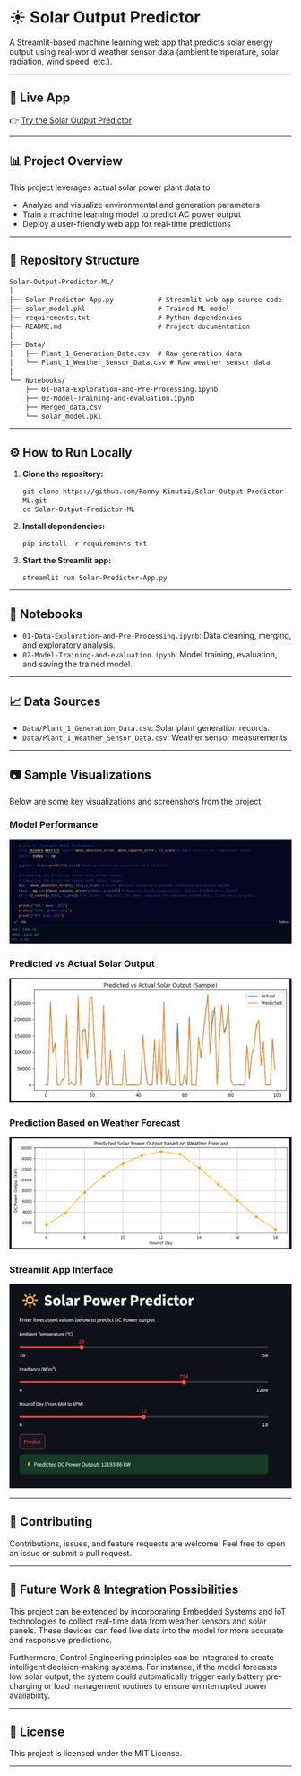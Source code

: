 # ☀️ Solar Output Predictor

A Streamlit-based machine learning web app that predicts solar energy output using real-world weather sensor data (ambient temperature, solar radiation, wind speed, etc.).

---

## 🚀 Live App

👉 [Try the Solar Output Predictor](https://solar-prediction.streamlit.app/)

---

## 📊 Project Overview

This project leverages actual solar power plant data to:
- Analyze and visualize environmental and generation parameters
- Train a machine learning model to predict AC power output
- Deploy a user-friendly web app for real-time predictions

---

## 📁 Repository Structure

```
Solar-Output-Predictor-ML/
│
├── Solar-Predictor-App.py           # Streamlit web app source code
├── solar_model.pkl                  # Trained ML model
├── requirements.txt                 # Python dependencies
├── README.md                        # Project documentation
│
├── Data/
│   ├── Plant_1_Generation_Data.csv  # Raw generation data
│   └── Plant_1_Weather_Sensor_Data.csv # Raw weather sensor data
│
└── Notebooks/
    ├── 01-Data-Exploration-and-Pre-Processing.ipynb
    ├── 02-Model-Training-and-evaluation.ipynb
    ├── Merged_data.csv
    └── solar_model.pkl
```

---

## ⚙️ How to Run Locally

1. **Clone the repository:**
   ```
   git clone https://github.com/Ronny-Kimutai/Solar-Output-Predictor-ML.git
   cd Solar-Output-Predictor-ML
   ```

2. **Install dependencies:**
   ```
   pip install -r requirements.txt
   ```

3. **Start the Streamlit app:**
   ```
   streamlit run Solar-Predictor-App.py
   ```

---

## 📝 Notebooks

- `01-Data-Exploration-and-Pre-Processing.ipynb`: Data cleaning, merging, and exploratory analysis.
- `02-Model-Training-and-evaluation.ipynb`: Model training, evaluation, and saving the trained model.

---

## 📈 Data Sources

- `Data/Plant_1_Generation_Data.csv`: Solar plant generation records.
- `Data/Plant_1_Weather_Sensor_Data.csv`: Weather sensor measurements.

---

## 📷 Sample Visualizations

Below are some key visualizations and screenshots from the project:

### Model Performance
![Model Performance](Images/Model%20Performance.png)

### Predicted vs Actual Solar Output
![Predicted vs Actual](Images/Predicted%20vs%20Actual.png)

### Prediction Based on Weather Forecast
![Predicted based on Forecast](Images/Predicted%20based%20on%20Forecast.png)

### Streamlit App Interface
![Streamlit App](Images/Streamlit.png)

---

## 🤝 Contributing

Contributions, issues, and feature requests are welcome! Feel free to open an issue or submit a pull request.

---

## 🔭 Future Work & Integration Possibilities

This project can be extended by incorporating Embedded Systems and IoT technologies to collect real-time data from weather sensors and solar panels. These devices can feed live data into the model for more accurate and responsive predictions.

Furthermore, Control Engineering principles can be integrated to create intelligent decision-making systems. For instance, if the model forecasts low solar output, the system could automatically trigger early battery pre-charging or load management routines to ensure uninterrupted power availability.

---

## 📄 License

This project is licensed under the MIT License.

---